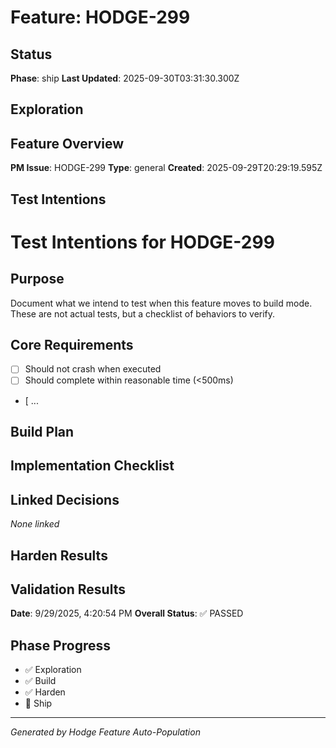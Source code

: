 # Feature: HODGE-299

## Status
**Phase**: ship
**Last Updated**: 2025-09-30T03:31:30.300Z

## Exploration
## Feature Overview
**PM Issue**: HODGE-299
**Type**: general
**Created**: 2025-09-29T20:29:19.595Z


## Test Intentions
# Test Intentions for HODGE-299

## Purpose
Document what we intend to test when this feature moves to build mode.
These are not actual tests, but a checklist of behaviors to verify.

## Core Requirements
- [ ] Should not crash when executed
- [ ] Should complete within reasonable time (<500ms)
- [ ...

## Build Plan
## Implementation Checklist


## Linked Decisions
_None linked_

## Harden Results
## Validation Results
**Date**: 9/29/2025, 4:20:54 PM
**Overall Status**: ✅ PASSED




## Phase Progress
- ✅ Exploration
- ✅ Build
- ✅ Harden
- 🔄 Ship

---
_Generated by Hodge Feature Auto-Population_
